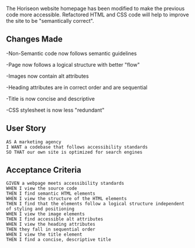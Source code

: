 The Horiseon website homepage has been modified to make the previous code more accessible.
Refactored HTML and CSS code will help to improve the site to be "semantically correct".


## Changes Made

-Non-Semantic code now follows semantic guidelines

-Page now follows a logical structure with better "flow"

-Images now contain alt attributes

-Heading attributes are in correct order and are sequential

-Title is now concise and descriptive

-CSS stylesheet is now less "redundant" 


## User Story
```
AS A marketing agency
I WANT a codebase that follows accessibility standards
SO THAT our own site is optimized for search engines
```

## Acceptance Criteria

```
GIVEN a webpage meets accessibility standards
WHEN I view the source code
THEN I find semantic HTML elements
WHEN I view the structure of the HTML elements
THEN I find that the elements follow a logical structure independent of styling and positioning
WHEN I view the image elements
THEN I find accessible alt attributes
WHEN I view the heading attributes
THEN they fall in sequential order
WHEN I view the title element
THEN I find a concise, descriptive title
```


